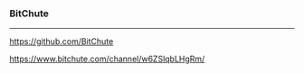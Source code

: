 ### BitChute
---
https://github.com/BitChute


https://www.bitchute.com/channel/w6ZSlqbLHgRm/


```
```

```
```

```
```


